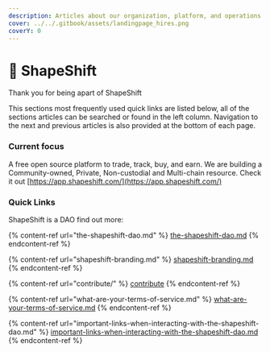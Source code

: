 ```yaml
---
description: Articles about our organization, platform, and operations
cover: ../../.gitbook/assets/landingpage_hires.png
coverY: 0
---
```


# 🦊 ShapeShift

Thank you for being apart of ShapeShift

This sections most frequently used quick links are listed below, all of the sections articles can be searched or found in the left column. Navigation to the next and previous articles is also provided at the bottom of each page.

### Current focus

A free open source platform to trade, track, buy, and earn. We are building a Community-owned, Private, Non-custodial and Multi-chain resource. Check it out [https://app.shapeshift.com/](https://app.shapeshift.com/)

### Quick Links

ShapeShift is a DAO find out more:

{% content-ref url="the-shapeshift-dao.md" %}
[the-shapeshift-dao.md](the-shapeshift-dao.md)
{% endcontent-ref %}

{% content-ref url="shapeshift-branding.md" %}
[shapeshift-branding.md](shapeshift-branding.md)
{% endcontent-ref %}

{% content-ref url="contribute/" %}
[contribute](contribute/)
{% endcontent-ref %}

{% content-ref url="what-are-your-terms-of-service.md" %}
[what-are-your-terms-of-service.md](what-are-your-terms-of-service.md)
{% endcontent-ref %}

{% content-ref url="important-links-when-interacting-with-the-shapeshift-dao.md" %}
[important-links-when-interacting-with-the-shapeshift-dao.md](important-links-when-interacting-with-the-shapeshift-dao.md)
{% endcontent-ref %}

###

